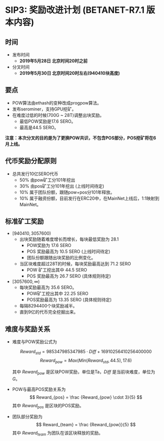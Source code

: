 # SIP3: 奖励改进计划 (BETANET-R7.1 版本内容)



## 时间

- 发布时间
  - **2019年5月28日 北京时间20时之前**
- 分叉时间
  - **2019年5月30日 北京时间20时左右(940410块高度)**



## 要点

- POW算法由ethash的变种改成progpow算法。
- 发布serominer，支持GPU挖矿。
- 在难度过低的时候(700G ~ 28T)调整出块奖励。
  - 最低POW奖励是17.6 SERO。
  - 最高是44.5 SERO。



**注意：本次分叉的目的是为了更换POW共识，不包含POS部分，POS挖矿将在6月上线。**



## 代币奖励分配原则

- 总共发行10亿SERO代币
  - 50% 由pow矿工分101年挖出
  - 30% 由pos矿工分101年挖出 (上线时间待定)
  - 10% 属于团队份额，跟随pow+pos分101年释放。
  - 10% 属于融资份额，目前发行在ERC20中，在MainNet上线后，1:1映射到MainNet。



## 标准矿工奖励

- $[940410, 3057600)$ 
  - 出块奖励随着难度增长而增长，每块最低奖励为 28.1
    - POW奖励为 17.6 SERO
    - POS 奖励最高为 10.5 SERO  (上线时间待定)
    - 团队份额跟随出块奖励的比例变化。
  - 当区块难度超过28T的时候，每块奖励最高达到 71.2 SERO
    - POW 矿工挖出其中 44.5 SERO
    - POS 奖励最高为 26.7 SERO  (具体规则待定)
- $[3057600,\infty)$
  - 每块奖励最高为 35.6 SERO。
    - POW矿工挖出其中 22.25 SERO
    - POS奖励最高为 13.35 SERO  (具体规则待定)
  - 每隔8294400个块奖励减半。
  - 直到9亿的代币完全挖掘出来。



## 难度与奖励关系

- 难度与POW奖励公式为
  
    $$
    Reward_{std}=985347985347985 \cdot Diff + 16910256410256400000
    $$
    $$
    Reward_{pow}=Max(Min(Reward_{std},44.5),17.6)
    $$
    
    其中 $Reward_{pow}$ 是区块POW奖励，单位是Ta，$Diff$ 是当前块难度，单位为$G$。
    
    
    
- POW与最高POS奖励关系为
    $$
    Reward_{pos} = \frac {Reward_{pow} \cdot 3}{5}
    $$
    其中 $Reward_{pos}$ 是区块的POS奖励。

    
    
- 团队部分奖励为
    $$
    Reward_{team} = \frac {Reward_{pow}}{5}
    $$
    其中 $Reward_{team}$ 为团队在该区块释放的奖励。